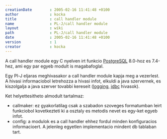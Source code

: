 ```yaml
---
creationDate        : 2005-02-16 11:41:48 +0100 
author              : kocka 
title               : call handler module 
name                : PL-J/call handler module 
layout              : wiki 
path                : PL-J/call handler module 
date                : 2005-02-16 11:41:48 +0100 
version             : 1 
creator             : kocka 
---
```

A call handler module egy C nyelven irt funkcio [PostgreSQL](../PostgreSQL.html) 8.0-hoz es 7.4-hez, ami egy par egyeb modult is magabafoglal.

Egy Pl-J eljaras meghivasakor a call handler module kapja meg a vezerlest. A hivasi informaciobol letrehozza a hivasi infot, elkuldi a java szervernek, es kiszolgalja a java szerver tovabbi kereseit ([logging](../Logging.html), [jdbc](../JDBC.html) hivasok).

Ket helyettesitheto almodult tartalmaz:

*   callmaker: ez gyakorlatilag csak a szabadon szoveges formatumban leirt funkciobol kovetkezteti ki a osztaly es metodis nevet es egy-ket egyeb infot.
*   config: a modulok es a call handler ehhez fordul minden konfiguracios informacioert. A jelenleg egyetlen implementacio mindent db tablaban tart.
